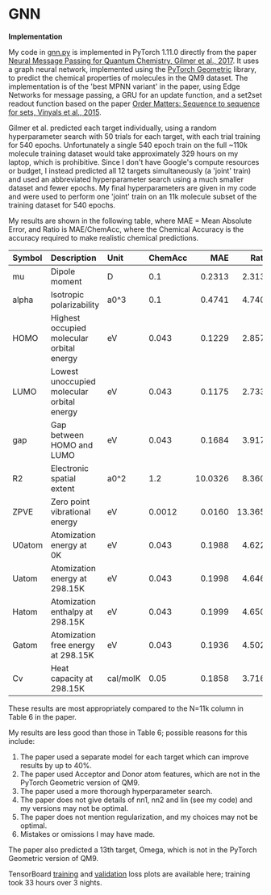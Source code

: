 # GNN
<b>Implementation</b>

My code in <a href=https://github.com/redonovan/GNN/blob/main/gnn.py>gnn.py</a> is implemented in PyTorch 1.11.0 directly from the paper <a href=https://arxiv.org/abs/1704.01212>Neural Message Passing for Quantum Chemistry, Gilmer et al., 2017</a>.  It uses a graph neural network, implemented using the <a href=https://pytorch-geometric.readthedocs.io/en/stable/index.html>PyTorch Geometric</a> library, to predict the chemical properties of molecules in the QM9 dataset.  The implementation is of the 'best MPNN variant' in the paper, using Edge Networks for message passing, a GRU for an update function, and a set2set readout function based on the paper <a href=https://arxiv.org/abs/1511.06391>Order Matters: Sequence to sequence for sets, Vinyals et al., 2015</a>.  

Gilmer et al. predicted each target individually, using a random hyperparameter search with 50 trials for each target, with each trial training for 540 epochs.  Unfortunately a single 540 epoch train on the full ~110k molecule training dataset would take approximately 329 hours on my laptop, which is prohibitive.  Since I don't have Google's compute resources or budget, I instead predicted all 12 targets simultaneously (a 'joint' train) and used an abbreviated hyperparameter search using a much smaller dataset and fewer epochs.  My final hyperparameters are given in my code and were used to perform one 'joint' train on an 11k molecule subset of the training dataset for 540 epochs.

My results are shown in the following table, where MAE = Mean Absolute Error, and Ratio is MAE/ChemAcc, where the Chemical Accuracy is the accuracy required to make realistic chemical predictions.

| Symbol | Description                                 | Unit     | ChemAcc |   MAE   |   Ratio |
| :--    | :-------------------------------------------|:---------|:--------|--------:|--------:|
| mu     | Dipole moment                               | D        | 0.1     |  0.2313 |  2.3132 |
| alpha  | Isotropic polarizability                    | a0^3     | 0.1     |  0.4741 |  4.7409 |
| HOMO   | Highest occupied molecular orbital energy   | eV       | 0.043   |  0.1229 |  2.8571 |
| LUMO   | Lowest unoccupied molecular orbital energy  | eV       | 0.043   |  0.1175 |  2.7331 |
| gap    | Gap between HOMO and LUMO                   | eV       | 0.043   |  0.1684 |  3.9172 |
| R2     | Electronic spatial extent                   | a0^2     | 1.2     | 10.0326 |  8.3605 |
| ZPVE   | Zero point vibrational energy               | eV       | 0.0012  |  0.0160 | 13.3651 |
| U0atom | Atomization energy at 0K                    | eV       | 0.043   |  0.1988 |  4.6226 |
| Uatom  | Atomization energy at 298.15K               | eV       | 0.043   |  0.1998 |  4.6460 |
| Hatom  | Atomization enthalpy at 298.15K             | eV       | 0.043   |  0.1999 |  4.6500 |
| Gatom  | Atomization free energy at 298.15K          | eV       | 0.043   |  0.1936 |  4.5021 |
| Cv     | Heat capacity at 298.15K                    | cal/molK | 0.05    |  0.1858 |  3.7165 |

These results are most appropriately compared to the N=11k column in Table 6 in the paper.

My results are less good than those in Table 6; possible reasons for this include:

1. The paper used a separate model for each target which can improve results by up to 40%.
2. The paper used Acceptor and Donor atom features, which are not in the PyTorch Geometric version of QM9.
3. The paper used a more thorough hyperparameter search.
4. The paper does not give details of nn1, nn2 and lin (see my code) and my versions may not be optimal.
5. The paper does not mention regularization, and my choices may not be optimal. 
6. Mistakes or omissions I may have made.

The paper also predicted a 13th target, Omega, which is not in the PyTorch Geometric version of QM9.

TensorBoard <a href=https://github.com/redonovan/GNN/blob/main/TensorBoardTrain.png>training</a> and <a href=https://github.com/redonovan/GNN/blob/main/TensorBoardValid.png>validation</a> loss plots are available here; training took 33 hours over 3 nights.
